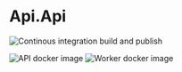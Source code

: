 # Api.Api

![Continous integration build and publish](https://github.com/SC-Poc/Api.Api/workflows/Continous%20integration%20build%20and%20publish/badge.svg)

![API docker image](https://img.shields.io/docker/v/swisschains/api-exchange?sort=semver)
![Worker docker image](https://img.shields.io/docker/v/swisschains/api-exchange-worker?sort=semver)
